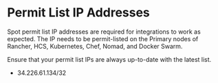 # Permit List IP Addresses

Spot permit list IP addresses are required for integrations to work as expected. The IP needs to be permit-listed on the Primary nodes of Rancher, HCS, Kubernetes, Chef, Nomad, and Docker Swarm.

Ensure that your permit list IPs are always up-to-date with the latest list.

- 34.226.61.134/32
